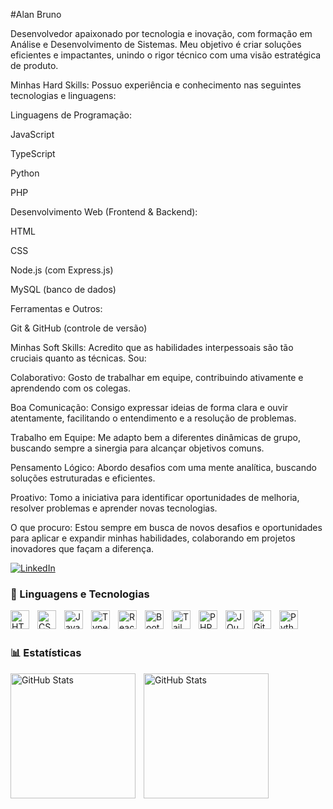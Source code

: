 #Alan Bruno 

Desenvolvedor apaixonado por tecnologia e inovação, com formação em Análise e Desenvolvimento de Sistemas. Meu objetivo é criar soluções eficientes e impactantes, unindo o rigor técnico com uma visão estratégica de produto.

Minhas Hard Skills:
Possuo experiência e conhecimento nas seguintes tecnologias e linguagens:

Linguagens de Programação:

JavaScript

TypeScript

Python

PHP

Desenvolvimento Web (Frontend & Backend):

HTML

CSS

Node.js (com Express.js)

MySQL (banco de dados)

Ferramentas e Outros:

Git & GitHub (controle de versão)

Minhas Soft Skills:
Acredito que as habilidades interpessoais são tão cruciais quanto as técnicas. Sou:

Colaborativo: Gosto de trabalhar em equipe, contribuindo ativamente e aprendendo com os colegas.

Boa Comunicação: Consigo expressar ideias de forma clara e ouvir atentamente, facilitando o entendimento e a resolução de problemas.

Trabalho em Equipe: Me adapto bem a diferentes dinâmicas de grupo, buscando sempre a sinergia para alcançar objetivos comuns.

Pensamento Lógico: Abordo desafios com uma mente analítica, buscando soluções estruturadas e eficientes.

Proativo: Tomo a iniciativa para identificar oportunidades de melhoria, resolver problemas e aprender novas tecnologias.

O que procuro:
Estou sempre em busca de novos desafios e oportunidades para aplicar e expandir minhas habilidades, colaborando em projetos inovadores que façam a diferença.


<p align="left">

[![LinkedIn](https://img.shields.io/badge/LinkedIn-Perfil-blue?style=flat&logo=linkedin)](https://www.linkedin.com/in/www.linkedin.com/in/alan-bruno-rodrigues/)


   
    

### 🤖 Linguagens e Tecnologias

<img 
    align="left" 
    alt="HTML"
    title="HTML" 
    width="30px" 
    style="padding-right: 10px;" 
    src="https://cdn.jsdelivr.net/gh/devicons/devicon@latest/icons/html5/html5-original.svg" 
/>
<img 
    align="left" 
    alt="CSS" 
    title="CSS"
    width="30px" 
    style="padding-right: 10px;" 
    src="https://cdn.jsdelivr.net/gh/devicons/devicon@latest/icons/css3/css3-original.svg" 
/>
<img 
    align="left" 
    alt="JavaScript" 
    title="JavaScript"
    width="30px" 
    style="padding-right: 10px;" 
    src="https://cdn.jsdelivr.net/gh/devicons/devicon@latest/icons/javascript/javascript-original.svg" 
/>
<img 
    align="left" 
    alt="TypeScript"
    title="TypeScript" 
    width="30px" 
    style="padding-right: 10px;" 
    src="https://cdn.jsdelivr.net/gh/devicons/devicon@latest/icons/typescript/typescript-original.svg" 
/>
<img 
    align="left" 
    alt="React"
    title="React" 
    width="30px" 
    style="padding-right: 10px;" 
    src="https://cdn.jsdelivr.net/gh/devicons/devicon@latest/icons/react/react-original.svg" 
/>

<img 
    align="left" 
    alt="Bootstrap"
    title="Bootstrap" 
    width="30px" 
    style="padding-right: 10px;" 
    src="https://cdn.jsdelivr.net/gh/devicons/devicon@latest/icons/bootstrap/bootstrap-original.svg" 
/>
<img 
    align="left" 
    alt="Tailwind" 
    title="Tailwind"
    width="30px" 
    style="padding-right: 10px;" 
    src="https://cdn.jsdelivr.net/gh/devicons/devicon@latest/icons/tailwindcss/tailwindcss-original.svg" 
/>

<img 
    align="left" 
    alt="PHP" 
    title="PHP"
    width="30px" 
    style="padding-right: 10px;" 
    src="https://cdn.jsdelivr.net/gh/devicons/devicon@latest/icons/php/php-original.svg" 
/>

<img 
    align="left" 
    alt="JQuery" 
    title="JQuery"
    width="30px" 
    style="padding-right: 10px;" 
    src="https://cdn.jsdelivr.net/gh/devicons/devicon@latest/icons/jquery/jquery-original.svg" 
/>
<img 
    align="left" 
    alt="Git" 
    title="Git"
    width="30px" 
    style="padding-right: 10px;" 
    src="https://cdn.jsdelivr.net/gh/devicons/devicon@latest/icons/git/git-original.svg" 
/>
<img 
    align="left" 
    alt="Python" 
    title="Python"
    width="30px" 
    style="padding-right: 10px;" 
    src="https://cdn.jsdelivr.net/gh/devicons/devicon@latest/icons/python/python-original.svg" 
/>

<br/>
<br/>

### 📊 Estatísticas

<p>
  <img 
    align="left" 
    alt="GitHub Stats" 
    height="200" 
    style="padding-right: 10px;" 
    src="https://github-readme-stats.vercel.app/api?username=alan81bruno&show_icons=true&theme=tokyonight&include_all_commits=true&locale=pt-br" 
  />

<img 
      align="left" 
      alt="GitHub Stats" 
      height="200" 
      src="https://github-readme-stats.vercel.app/api/top-langs/?username=larissakich&theme=tokyonight&layout=compact&custom_title=Tecnologias&langs_count=9" 
  />

</p>
